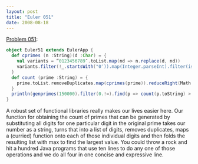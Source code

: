 ```yaml
---
layout: post
title: "Euler 051"
date: 2008-08-18
---
```


[Problem 051]\:

```scala
object Euler51 extends EulerApp {
  def cprimes (n :String)(d :Char) = {
    val variants = “0123456789″.toList.map(nd => n.replace(d, nd))
    variants.filter(!_.startsWith("0″)).map(Integer.parseInt).filter(isprime).length
  }
  def count (prime :String) = {
    prime.toList.removeDuplicates.map(cprimes(prime)).reduceRight(Math.max)
  }
  println(genprimes(150000).filter(0.!=).find(p => count(p.toString) > 7).get)
}
```
A robust set of functional libraries really makes our lives easier here. Our function for obtaining the count of primes that can be generated by substituting all digits for one particular digit in the original prime takes our number as a string, turns that into a list of digits, removes duplicates, maps a (curried) function onto each of those individual digits and then folds the resulting list with max to find the largest value. You could throw a rock and hit a hundred Java programs that use ten lines to do any one of those operations and we do all four in one concise and expressive line.



[Problem 051]: http://projecteuler.net/index.php?section=problems&id=51
